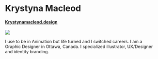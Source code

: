# Krystyna Macleod

#### [Krystynamacleod.design](http://krystynamacleod.design)

![](photo.jpg)

I use to be in Animation but life turned and I switched careers.
I am a Graphic Designer in Ottawa, Canada. I specialized illustrator, UX/Designer and identity branding.

